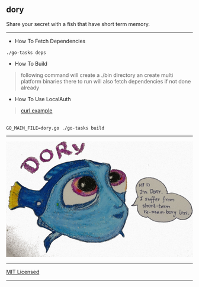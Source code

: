 ## dory

Share your secret with a fish that have short term memory.

---

* How To Fetch Dependencies

```
./go-tasks deps
```

* How To Build

> following command will create a ./bin directory an create multi platform binaries there to run
> will also fetch dependencies if not done already

* How To Use LocalAuth

> [curl example](w3assets/dory.sh)


```

GO_MAIN_FILE=dory.go ./go-tasks build
```

---

![image of dory](w3assets/images/dory-1024px.jpg)

---

[MIT Licensed](./LICENSE)

---
